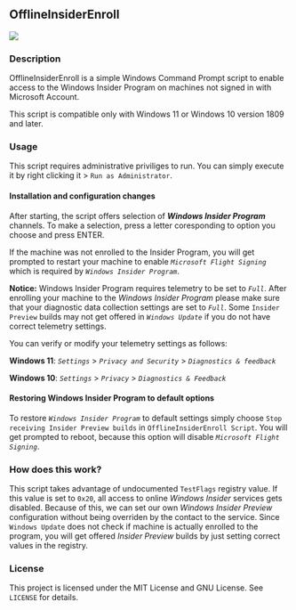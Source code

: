 OfflineInsiderEnroll
--------------------
![](https://i.imgur.com/hzusXzd.png)
### Description
OfflineInsiderEnroll is a simple Windows Command Prompt script to enable access
to the Windows Insider Program on machines not signed in with Microsoft Account.

This script is compatible only with Windows 11 or Windows 10 version 1809 and later.

### Usage
This script requires administrative priviliges to run. You can simply execute it
by right clicking it > `Run as Administrator`.

#### Installation and configuration changes
After starting, the script offers selection of __*Windows Insider Program*__ channels.
To make a selection, press a letter coresponding to option you choose and press
ENTER.

If the machine was not enrolled to the Insider Program, you will get prompted to
restart your machine to enable *`Microsoft Flight Signing`* which is required by
*`Windows Insider Program`*.

**Notice:** Windows Insider Program requires telemetry to be set to *`Full`*.
After enrolling your machine to the *Windows Insider Program* please make sure
that your diagnostic data collection settings are set to *`Full`*. Some `Insider
Preview` builds may not get offered in *`Windows Update`* if you do not have
correct telemetry settings.

You can verify or modify your telemetry settings as follows:  

__Windows 11__: *`Settings`* > *`Privacy and Security`* > *`Diagnostics & feedback`*

__Windows 10__: *`Settings`* > *`Privacy`* > *`Diagnostics & Feedback`*

#### Restoring Windows Insider Program to default options
To restore *`Windows Insider Program`* to default settings simply choose `Stop
receiving Insider Preview builds` in `OfflineInsiderEnroll Script`. You will get prompted
to reboot, because this option will disable *`Microsoft Flight Signing`*.

### How does this work?
This script takes advantage of undocumented `TestFlags` registry value.
If this value is set to `0x20`, all access to online *Windows Insider* services
gets disabled. Because of this, we can set our own *Windows Insider Preview*
configuration without being overriden by the contact to the service. Since
`Windows Update` does not check if machine is actually enrolled to the program,
you will get offered *Insider Preview* builds by just setting correct values in
the registry.

### License
This project is licensed under the MIT License and GNU License. See `LICENSE` for details.
